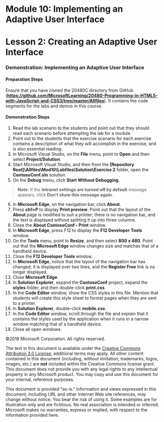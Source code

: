 # Module 10: Implementing an Adaptive User Interface

# Lesson 2: Creating an Adaptive User Interface

### Demonstration: Implementing an Adaptive User Interface

#### Preparation Steps

Ensure that you have cloned the 20480C directory from GitHub (**https://github.com/MicrosoftLearning/20480-Programming-in-HTML5-with-JavaScript-and-CSS3/tree/master/Allfiles**). It contains the code segments for the labs and demos in this course.

#### Demonstration Steps

1.	Read the lab scenario to the students and point out that they should read each scenario before attempting the lab for a module.
2.	Point out to the students that the exercise scenario for each exercise contains a description of what they will accomplish in the exercise, and is also essential reading.
3.  In Microsoft Visual Studio, on the **File** menu, point to **Open** and then select **Project/Solution**.
4.	Start Microsoft Visual Studio, and then from the **[Repository Root]\Allfiles\Mod10\Labfiles\Solution\Exercise 2** folder, open the **ContosoConf.sln** solution.
5.	On the **Debug** menu, click **Start Without Debugging**.

>**Note**: If the **Intranet settings are turned off by default** message appears, click **Don’t show this message again**.

6.	In **Microsoft Edge**, on the navigation bar, click **About**.
7.	Press **ctrl+P** to display **Print preview**. Point out that the layout of the **About** page is modified to suit a printer; there is no navigation bar, and the text is displayed without splitting it up into three columns.
8.  Close the **About ContosoConf - Print** window.
9.	In **Microsoft Edge**, press F12 to display the **F12 Developer Tools** window.
10.	On the **Tools** menu, point to **Resize**, and then select **800 x 480**. Point out that the **Microsoft Edge** window changes size and matches that of a handheld device.
11.	Close the **F12 Developer Tools** window.
12.	In **Microsoft Edge**, notice that the layout of the navigation bar has changed; it is displayed over two lines, and the **Register Free** link is no longer displayed.
13.	Close **Microsoft Edge**.
14.	In **Solution Explorer**, expand the **ContosoConf** project, expand the **styles** folder, and then double-click **print.css**.
15.	In the **Code Editor** window, show the CSS styles in this file. Mention that students will create this style sheet to format pages when they are sent to a printer.
16.	In **Solution Explorer**, double-click **mobile.css**.
17.	In the **Code Editor** window, scroll through the file and explain that it contains the styles used by the application when it runs in a narrow window matching that of a handheld device.
18. Close all open windows.

©2018 Microsoft Corporation. All rights reserved.

The text in this document is available under the  [Creative Commons Attribution 3.0 License](https://creativecommons.org/licenses/by/3.0/legalcode), additional terms may apply. All other content contained in this document (including, without limitation, trademarks, logos, images, etc.) are  **not**  included within the Creative Commons license grant. This document does not provide you with any legal rights to any intellectual property in any Microsoft product. You may copy and use this document for your internal, reference purposes.

This document is provided &quot;as-is.&quot; Information and views expressed in this document, including URL and other Internet Web site references, may change without notice. You bear the risk of using it. Some examples are for illustration only and are fictitious. No real association is intended or inferred. Microsoft makes no warranties, express or implied, with respect to the information provided here.
